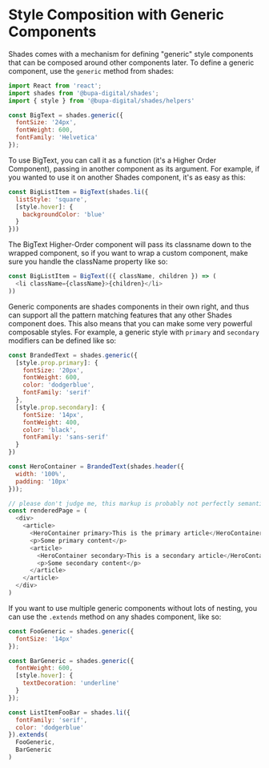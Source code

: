 # Style Composition with Generic Components

Shades comes with a mechanism for defining "generic" style components that can be composed around other components later.  To define a generic component, use the `generic` method from shades:

```js
import React from 'react';
import shades from '@bupa-digital/shades';
import { style } from '@bupa-digital/shades/helpers'

const BigText = shades.generic({
  fontSize: '24px',
  fontWeight: 600,
  fontFamily: 'Helvetica'
});
```

To use BigText, you can call it as a function (it's a Higher Order Component), passing in another component as its argument.  For example, if you wanted to use it on another Shades component, it's as easy as this:

```js
const BigListItem = BigText(shades.li({
  listStyle: 'square',
  [style.hover]: {
    backgroundColor: 'blue'
  }
}))
```

The BigText Higher-Order component will pass its classname down to the wrapped component, so if you want to wrap a custom component, make sure you handle the className property like so:

```js
const BigListItem = BigText(({ className, children }) => (
  <li className={className}>{children}</li>
))
```

Generic components are shades components in their own right, and thus can support all the pattern matching features that any other Shades component does.  This also means that you can make some very powerful composable styles.  For example, a generic style with `primary` and `secondary` modifiers can be defined like so:

```js
const BrandedText = shades.generic({
  [style.prop.primary]: {
    fontSize: '20px',
    fontWeight: 600,
    color: 'dodgerblue',
    fontFamily: 'serif'
  },
  [style.prop.secondary]: {
    fontSize: '14px',
    fontWeight: 400,
    color: 'black',
    fontFamily: 'sans-serif'
  }
})

const HeroContainer = BrandedText(shades.header({
  width: '100%',
  padding: '10px'
}));

// please don't judge me, this markup is probably not perfectly semantic but it's just an example
const renderedPage = (
  <div>
    <article>
      <HeroContainer primary>This is the primary article</HeroContainer>
      <p>Some primary content</p>
      <article>
        <HeroContainer secondary>This is a secondary article</HeroContainer>
        <p>Some secondary content</p>
      </article>
    </article>
  </div>
)
```

If you want to use multiple generic components without lots of nesting, you can use the `.extends` method on any shades component, like so:

```js
const FooGeneric = shades.generic({
  fontSize: '14px'
});

const BarGeneric = shades.generic({
  fontWeight: 600,
  [style.hover]: {
    textDecoration: 'underline'
  }
});

const ListItemFooBar = shades.li({
  fontFamily: 'serif',
  color: 'dodgerblue'
}).extends(
  FooGeneric,
  BarGeneric
)
```
